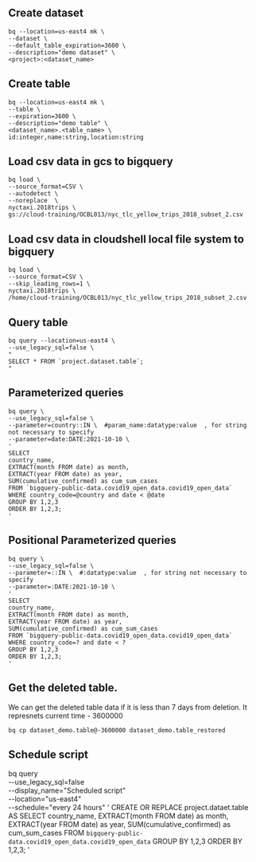 
## Create dataset
```
bq --location=us-east4 mk \
--dataset \
--default_table_expiration=3600 \
--description="demo dataset" \
<project>:<dataset_name>
```

## Create table
```
bq --location=us-east4 mk \
--table \
--expiration=3600 \
--description="demo table" \
<dataset_name>.<table_name> \
id:integer,name:string,location:string
```

## Load csv data in gcs to bigquery

```
bq load \
--source_format=CSV \
--autodetect \
--noreplace  \
nyctaxi.2018trips \
gs://cloud-training/OCBL013/nyc_tlc_yellow_trips_2018_subset_2.csv
```

## Load csv data in cloudshell local file system to bigquery

```
bq load \
--source_format=CSV \
--skip_leading_rows=1 \
nyctaxi.2018trips \
/home/cloud-training/OCBL013/nyc_tlc_yellow_trips_2018_subset_2.csv

```

## Query table

```
bq query --location=us-east4 \
--use_legacy_sql=false \
"
SELECT * FROM `project.dataset.table`;
"
```

## Parameterized queries
```
bq query \
--use_legacy_sql=false \
--parameter=country::IN \  #param_name:datatype:value  , for string not necessary to specify
--parameter=date:DATE:2021-10-10 \
'
SELECT 
country_name,
EXTRACT(month FROM date) as month,
EXTRACT(year FROM date) as year,
SUM(cumulative_confirmed) as cum_sum_cases
FROM `bigquery-public-data.covid19_open_data.covid19_open_data`
WHERE country_code=@country and date < @date 
GROUP BY 1,2,3
ORDER BY 1,2,3;
'
```

## Positional Parameterized queries
```
bq query \
--use_legacy_sql=false \
--parameter=::IN \  #:datatype:value  , for string not necessary to specify
--parameter=:DATE:2021-10-10 \
'
SELECT 
country_name,
EXTRACT(month FROM date) as month,
EXTRACT(year FROM date) as year,
SUM(cumulative_confirmed) as cum_sum_cases
FROM `bigquery-public-data.covid19_open_data.covid19_open_data`
WHERE country_code=? and date < ? 
GROUP BY 1,2,3
ORDER BY 1,2,3;
'
```

## Get the deleted table.
We can get the deleted table data if it is less than 7 days from deletion.
It represnets current time - 3600000
```
bq cp dataset_demo.table@-3600000 dataset_demo.table_restored
```

## Schedule script

bq query \
--use_legacy_sql=false \
--display_name="Scheduled script" \
--location="us-east4" \
--schedule="every 24 hours"
'
CREATE OR REPLACE project.dataet.table AS 
SELECT 
country_name,
EXTRACT(month FROM date) as month,
EXTRACT(year FROM date) as year,
SUM(cumulative_confirmed) as cum_sum_cases
FROM `bigquery-public-data.covid19_open_data.covid19_open_data`
GROUP BY 1,2,3
ORDER BY 1,2,3;
'
```
